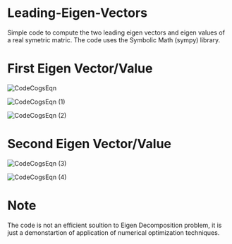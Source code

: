 # Leading-Eigen-Vectors
Simple code to compute the two leading eigen vectors and eigen values of a real symetric matric.
The code uses the Symbolic Math (sympy) library.

# First Eigen Vector/Value

![CodeCogsEqn](https://user-images.githubusercontent.com/3444740/55593729-9af60b80-575a-11e9-97b8-12f7ff359a8f.gif)

![CodeCogsEqn (1)](https://user-images.githubusercontent.com/3444740/55593777-d09af480-575a-11e9-980c-9726fc0667a5.gif)

![CodeCogsEqn (2)](https://user-images.githubusercontent.com/3444740/55594093-f5439c00-575b-11e9-8484-e5b338563c05.gif)

# Second Eigen Vector/Value

![CodeCogsEqn (3)](https://user-images.githubusercontent.com/3444740/55594102-fbd21380-575b-11e9-95ce-1c234ba6a1b1.gif)

![CodeCogsEqn (4)](https://user-images.githubusercontent.com/3444740/55594107-ff659a80-575b-11e9-8437-cb4293a24abe.gif)

# Note
The code is not an efficient soultion to Eigen Decomposition problem, it is just a demonstartion of application of numerical optimization techniques.  
